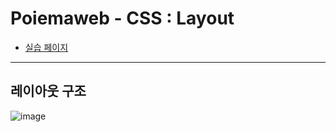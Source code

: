 # Poiemaweb - CSS : Layout

- [실습 페이지](https://poiemaweb.com/css3-layout)

---

## 레이아웃 구조

![image](https://user-images.githubusercontent.com/104971437/170949101-86d79b66-a7a4-4751-8faa-14768bcbf904.png)